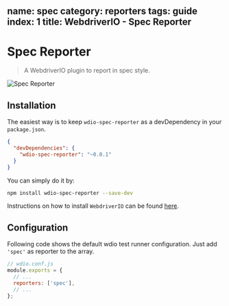 name: spec
category: reporters
tags: guide
index: 1
title: WebdriverIO - Spec Reporter
---

Spec Reporter
============

> A WebdriverIO plugin to report in spec style.

![Spec Reporter](http://webdriver.io/images/spec.png "Spec Reporter")

## Installation

The easiest way is to keep `wdio-spec-reporter` as a devDependency in your `package.json`.

```json
{
  "devDependencies": {
    "wdio-spec-reporter": "~0.0.1"
  }
}
```

You can simply do it by:

```bash
npm install wdio-spec-reporter --save-dev
```

Instructions on how to install `WebdriverIO` can be found [here](http://webdriver.io/guide/getstarted/install.html).

## Configuration

Following code shows the default wdio test runner configuration. Just add `'spec'` as reporter
to the array.

```js
// wdio.conf.js
module.exports = {
  // ...
  reporters: ['spec'],
  // ...
};
```
